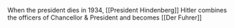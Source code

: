 When the president dies in 1934, [[President Hindenberg]] Hitler combines the officers of Chancellor & President and becomes [[Der Fuhrer]]
